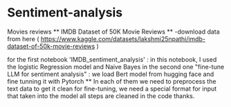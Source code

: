 # Sentiment-analysis
Movies reviews
** IMDB Dataset of 50K Movie Reviews **
-download data from here ( https://www.kaggle.com/datasets/lakshmi25npathi/imdb-dataset-of-50k-movie-reviews )



for the first notebook 'IMDB_sentiment_analysis' :
in this notebook, I used the logistic Regression model and Naive Bayes 
in the second one "fine-tune LLM for sentiment analysis" :
we load Bert model from hugging face and fine tunning it with Pytorch 
** In each of them we need to preprocess the text data to get it clean 
for fine-tuning, we need a special format for input that taken into the model 
all steps are cleaned in the code 
thanks.
